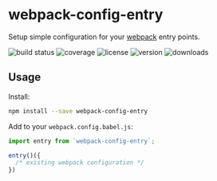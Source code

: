 # webpack-config-entry

Setup simple configuration for your [webpack] entry points.

![build status](http://img.shields.io/travis/webpack-config/webpack-config-entry/master.svg?style=flat)
![coverage](http://img.shields.io/coveralls/webpack-config/webpack-config-entry/master.svg?style=flat)
![license](http://img.shields.io/npm/l/webpack-config-entry.svg?style=flat)
![version](http://img.shields.io/npm/v/webpack-config-entry.svg?style=flat)
![downloads](http://img.shields.io/npm/dm/webpack-config-entry.svg?style=flat)

## Usage

Install:

```sh
npm install --save webpack-config-entry
```

Add to your `webpack.config.babel.js`:

```javascript
import entry from `webpack-config-entry`;

entry()({
  /* existing webpack configuration */
})
```

[webpack]: https://webpack.github.io
